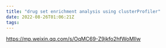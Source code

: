 ```yaml
---
title: "drug set enrichment analysis using clusterProfiler"
date: 2022-08-26T01:06:21Z
tags: 
---
```

  

https://mp.weixin.qq.com/s/OqMC69-Z9jkfo2hfWoMIlw  


